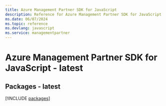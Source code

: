 ```yaml
---
title: Azure Management Partner SDK for JavaScript
description: Reference for Azure Management Partner SDK for JavaScript
ms.date: 06/07/2024
ms.topic: reference
ms.devlang: javascript
ms.service: managementpartner
---
```

# Azure Management Partner SDK for JavaScript - latest
## Packages - latest
[!INCLUDE [packages](management-partner-index.md)]